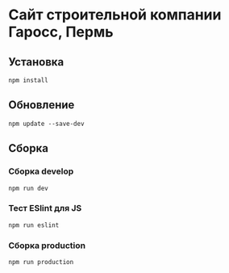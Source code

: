 # Сайт строительной компании Гаросс, Пермь
## Установка 
```
npm install
```
## Обновление
```
npm update --save-dev
```
## Сборка
### Сборка develop
```
npm run dev
```
### Тест ESlint для JS
```
npm run eslint
```
### Сборка production 
```
npm run production
```
